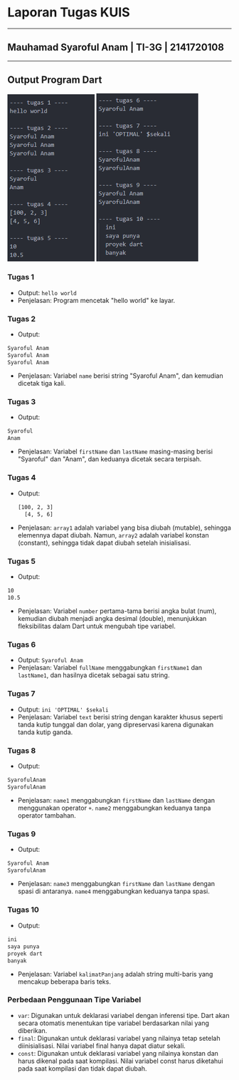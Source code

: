 # Laporan Tugas KUIS
---
## Mauhamad Syaroful Anam | TI-3G | 2141720108
---
## Output Program Dart
![Alt text](image-soal-1-5.png) ![Alt text](image-soal-6-10.png)
### Tugas 1
- Output: `hello world`
- Penjelasan: Program mencetak "hello world" ke layar.

### Tugas 2
- Output:
```
Syaroful Anam
Syaroful Anam
Syaroful Anam
```
- Penjelasan: Variabel `name` berisi string "Syaroful Anam", dan kemudian dicetak tiga kali.

### Tugas 3
- Output:
```
Syaroful
Anam
```
- Penjelasan: Variabel `firstName` dan `lastName` masing-masing berisi "Syaroful" dan "Anam", dan keduanya dicetak secara terpisah.

### Tugas 4
- Output:
  ```
  [100, 2, 3]
    [4, 5, 6]
  ```
- Penjelasan: `array1` adalah variabel yang bisa diubah (mutable), sehingga elemennya dapat diubah. Namun, `array2` adalah variabel konstan (constant), sehingga tidak dapat diubah setelah inisialisasi.

### Tugas 5
- Output:
```
10
10.5
```
- Penjelasan: Variabel `number` pertama-tama berisi angka bulat (num), kemudian diubah menjadi angka desimal (double), menunjukkan fleksibilitas dalam Dart untuk mengubah tipe variabel.

### Tugas 6
- Output: `Syaroful Anam`
- Penjelasan: Variabel `fullName` menggabungkan `firstName1` dan `lastName1`, dan hasilnya dicetak sebagai satu string.

### Tugas 7
- Output: `ini 'OPTIMAL' $sekali`
- Penjelasan: Variabel `text` berisi string dengan karakter khusus seperti tanda kutip tunggal dan dolar, yang dipreservasi karena digunakan tanda kutip ganda.

### Tugas 8
- Output:
```
SyarofulAnam
SyarofulAnam
```
- Penjelasan: `name1` menggabungkan `firstName` dan `lastName` dengan menggunakan operator `+`. `name2` menggabungkan keduanya tanpa operator tambahan.

### Tugas 9
- Output:
```
Syaroful Anam
SyarofulAnam
```
- Penjelasan: `name3` menggabungkan `firstName` dan `lastName` dengan spasi di antaranya. `name4` menggabungkan keduanya tanpa spasi.

### Tugas 10
- Output:
```
ini
saya punya
proyek dart
banyak
```
- Penjelasan: Variabel `kalimatPanjang` adalah string multi-baris yang mencakup beberapa baris teks.

### Perbedaan Penggunaan Tipe Variabel
- `var`: Digunakan untuk deklarasi variabel dengan inferensi tipe. Dart akan secara otomatis menentukan tipe variabel berdasarkan nilai yang diberikan.
- `final`: Digunakan untuk deklarasi variabel yang nilainya tetap setelah diinisialisasi. Nilai variabel final hanya dapat diatur sekali.
- `const`: Digunakan untuk deklarasi variabel yang nilainya konstan dan harus dikenal pada saat kompilasi. Nilai variabel const harus diketahui pada saat kompilasi dan tidak dapat diubah.


